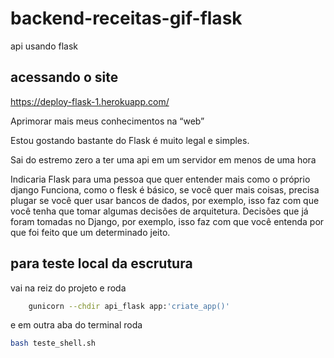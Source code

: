 # backend-receitas-gif-flask
api usando flask


## acessando o site
https://deploy-flask-1.herokuapp.com/

Aprimorar mais meus conhecimentos na “web”

Estou gostando bastante do Flask é muito legal e simples.

Sai do estremo zero a ter uma api em um servidor em menos
de uma hora

Indicaria Flask para uma pessoa que quer entender mais como o próprio django Funciona, como o flesk é básico, se você quer mais coisas, precisa plugar se você quer usar bancos de dados, por exemplo, isso faz com que você tenha que tomar algumas decisões de arquitetura. Decisões que já foram tomadas no Django, por exemplo, isso faz com que você entenda por que foi feito que um determinado jeito.


## para teste local da escrutura

vai na reiz do projeto e roda
```bash
    gunicorn --chdir api_flask app:'criate_app()'

```

e em outra aba do terminal roda

```bash
bash teste_shell.sh

```